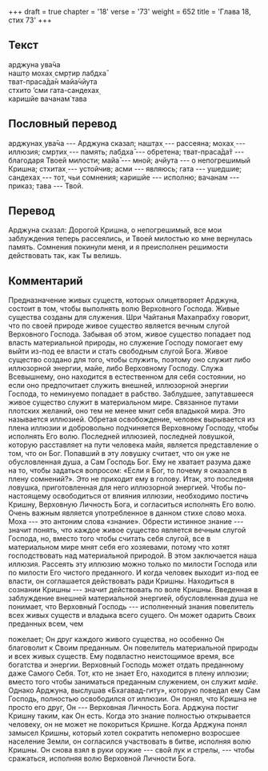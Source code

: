+++
draft = true
chapter = '18'
verse = '73'
weight = 652
title = 'Глава 18, стих 73'
+++
## Текст

арджуна ува̄ча  
нашт̣о мохах̣ смр̣тир лабдха̄  
тват-праса̄да̄н майа̄чйута  
стхито ’сми гата-сандехах̣  
каришйе вачанам̇ тава

## Пословный перевод

арджунах̣ ува̄ча --- Арджуна сказал; нашт̣ах̣ --- рассеяна; мохах̣ ---
иллюзия; смр̣тих̣ --- память; лабдха̄ --- обретена; тват-праса̄да̄т ---
благодаря Твоей милости; майа̄ --- мной; ачйута --- о непогрешимый
Кришна; стхитах̣ --- устойчив; асми --- являюсь; гата --- ушедшие;
сандехах̣ --- тот, чьи сомнения; каришйе --- исполню; вачанам --- приказ;
тава --- Твой.

## Перевод

Арджуна сказал: Дорогой Кришна, о непогрешимый, все мои заблуждения
теперь рассеялись, и Твоей милостью ко мне вернулась память. Сомнения
покинули меня, и я преисполнен решимости действовать так, как Ты велишь.

## Комментарий

Предназначение живых существ, которых олицетворяет Арджуна, состоит в
том, чтобы выполнять волю Верховного Господа. Живые существа созданы для
служения. Шри Чайтанья Махапрабху говорит, что по своей природе живое
существо является вечным слугой Верховного Господа. Забывая об этом,
живое существо попадает под власть материальной природы, но служение
Господу помогает ему выйти из-под ее власти и стать свободным слугой
Бога. Живое существо создано для того, чтобы служить, поэтому оно служит
либо иллюзорной энергии, майе, либо Верховному Господу. Служа
Всевышнему, оно находится в естественном для себя состоянии, но если оно
предпочитает служить внешней, иллюзорной энергии Господа, то неминуемо
попадает в рабство. Заблудшее, запутавшееся живое существо служит в
материальном мире. Связанное путами плотских желаний, оно тем не менее
мнит себя владыкой мира. Это называется иллюзией. Обретая освобождение,
человек вырывается из плена иллюзии и добровольно подчиняется Верховному
Господу, чтобы исполнять Его волю. Последней иллюзией, последней
ловушкой, которую расставляет на пути человека майя, является
представление о том, что он Бог. Попавший в эту ловушку считает, что он
уже не обусловленная душа, а Сам Господь Бог. Ему не хватает разума даже
на то, чтобы задаться вопросом: «Если я Бог, то почему я оказался в
плену сомнений?». Это не приходит ему в голову. Итак, это последняя
ловушка, приготовленная для него иллюзорной энергией. Чтобы
по-настоящему освободиться от влияния иллюзии, необходимо постичь
Кришну, Верховную Личность Бога, и согласиться исполнять Его волю. Очень
важным является употребленное в данном стихе слово моха. Моха --- это
антоним слова «знание». Обрести истинное знание --- значит понять, что
каждое живое существо является вечным слугой Господа, но, вместо того
чтобы считать себя слугой, все в материальном мире мнят себя его
хозяевами, потому что хотят господствовать над материальной природой. В
этом заключается наша иллюзия. Рассеять эту иллюзию можно только по
милости Господа или по милости Его чистого преданного. И когда человек
выходит из-под ее власти, он соглашается действовать ради Кришны.
Находиться в сознании Кришны --- значит действовать по воле Кришны.
Введенная в заблуждение внешней материальной энергией, обусловленная
душа не понимает, что Верховный Господь --- исполненный знания
повелитель всех живых существ и владыка всего сущего. Он может одарить
Своих преданных всем, чем

пожелает; Он друг каждого живого существа, но особенно Он благоволит к
Своим преданным. Он повелитель материальной природы и всех живых
существ. Ему подвластно неистощимое время, все богатства и энергии.
Верховный Господь может отдать преданному даже Самого Себя. Тот, кто не
знает Его, находится в плену иллюзии; вместо того чтобы заниматься
преданным служением, он служит *майе*. Однако Арджуна, выслушав
«Бхагавад-гиту», которую поведал ему Сам Господь, полностью освободился
от иллюзии. Он понял, что Кришна не просто его друг, Он --- Верховная
Личность Бога. Арджуна постиг Кришну таким, как Он есть. Когда это
знание полностью открывается человеку, он не может не покориться Кришне.
Когда Арджуна понял замысел Кришны, который хотел сократить непомерно
возросшее население Земли, он согласился участвовать в битве, исполняя
волю Кришны. Он снова взял в руки оружие --- свой лук и стрелы, ---
чтобы сражаться, исполняя волю Верховной Личности Бога.
